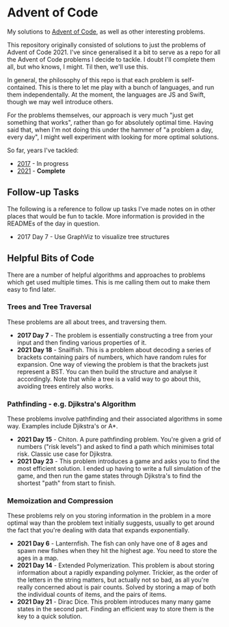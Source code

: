 # Advent of Code

My solutions to [Advent of Code](https://adventofcode.com/), as well as other interesting problems.

This repository originally consisted of solutions to just the problems of Advent of Code 2021. I've since generalised it a bit to serve as a repo for all the Advent of Code problems I decide to tackle. I doubt I'll complete them all, but who knows, I might. Til then, we'll use this.

In general, the philosophy of this repo is that each problem is self-contained. This is there to let me play with a bunch of languages, and run them independentally. At the moment, the languages are JS and Swift, though we may well introduce others.

For the problems themselves, our approach is very much "just get something that works", rather than go for absolutely optimal time. Having said that, when I'm not doing this under the hammer of "a problem a day, every day", I might well experiment with looking for more optimal solutions.

So far, years I've tackled:

- [2017](https://adventofcode.com/2017) - In progress
- [2021](https://adventofcode.com/2021) - **Complete**

## Follow-up Tasks

The following is a reference to follow up tasks I've made notes on in other places that would be fun to tackle. More information is provided in the READMEs of the day in question.

- 2017 Day 7 - Use GraphViz to visualize tree structures

## Helpful Bits of Code

There are a number of helpful algorithms and approaches to problems which get used multiple times. This is me calling them out to make them easy to find later.

### Trees and Tree Traversal

These problems are all about trees, and traversing them.

- **2017 Day 7** - The problem is essentially constructing a tree from your input and then finding various properties of it.
- **2021 Day 18** - Snailfish. This is a problem about decoding a series of brackets containing pairs of numbers, which have random rules for expansion. One way of viewing the problem is that the brackets just represent a BST. You can then build the structure and analyse it accordingly. Note that while a tree is a valid way to go about this, avoiding trees entirely also works.

### Pathfinding - e.g. Djikstra's Algorithm

These problems involve pathfinding and their associated algorithms in some way. Examples include Djikstra's or A\*.

- **2021 Day 15** - Chiton. A pure pathfinding problem. You're given a grid of numbers ("risk levels") and asked to find a path which minimises total risk. Classic use case for Djikstra.
- **2021 Day 23** - This problem introduces a game and asks you to find the most efficient solution. I ended up having to write a full simulation of the game, and then run the game states through Djikstra's to find the shortest "path" from start to finish.

### Memoization and Compression

These problems rely on you storing information in the problem in a more optimal way than the problem text initially suggests, usually to get around the fact that you're dealing with data that expands exponentially.

- **2021 Day 6** - Lanternfish. The fish can only have one of 8 ages and spawn new fishes when they hit the highest age. You need to store the ages in a map.
- **2021 Day 14** - Extended Polymerization. This problem is about storing information about a rapidly expanding polymer. Trickier, as the order of the letters in the string matters, but actually not so bad, as all you're really concerned about is pair counts. Solved by storing a map of both the individual counts of items, and the pairs of items.
- **2021 Day 21** - Dirac Dice. This problem introduces many many game states in the second part. Finding an efficient way to store them is the key to a quick solution.
